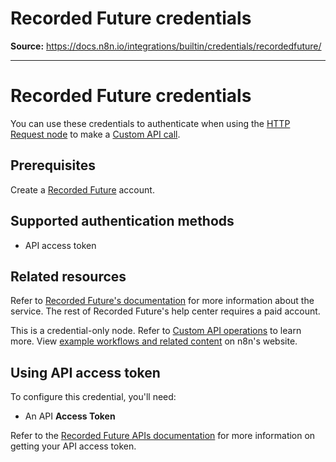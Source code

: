 # Recorded Future credentials

**Source:** https://docs.n8n.io/integrations/builtin/credentials/recordedfuture/

---

# Recorded Future credentials

You can use these credentials to authenticate when using the [HTTP Request node](../../core-nodes/n8n-nodes-base.httprequest/) to make a [Custom API call](../../../custom-operations/).

## Prerequisites

Create a [Recorded Future](https://www.recordedfuture.com) account.

## Supported authentication methods

- API access token

## Related resources

Refer to [Recorded Future's documentation](https://api.recordedfuture.com/) for more information about the service. The rest of Recorded Future's help center requires a paid account.

This is a credential-only node. Refer to [Custom API operations](../../../custom-operations/) to learn more. View [example workflows and related content](https://n8n.io/integrations/recorded-future/) on n8n's website.

## Using API access token

To configure this credential, you'll need:

- An API **Access Token**

Refer to the [Recorded Future APIs documentation](https://support.recordedfuture.com/hc/en-us/categories/16372120363539-Recorded-Future-APIs) for more information on getting your API access token.
